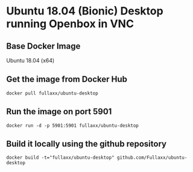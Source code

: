 # Ubuntu 18.04 (Bionic) Desktop running Openbox in VNC

## Base Docker Image
Ubuntu 18.04 (x64)

## Get the image from Docker Hub

    docker pull fullaxx/ubuntu-desktop

## Run the image on port 5901

    docker run -d -p 5901:5901 fullaxx/ubuntu-desktop

## Build it locally using the github repository

    docker build -t="fullaxx/ubuntu-desktop" github.com/Fullaxx/ubuntu-desktop

